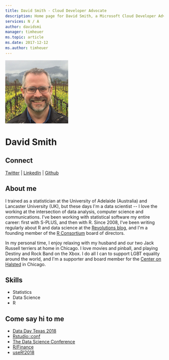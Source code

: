 ```yaml
---
title: David Smith - Cloud Developer Advocate
description: Home page for David Smith, a Microsoft Cloud Developer Advocate
services: N / A
author: davidsmi
manager: timheuer
ms.topic: article
ms.date: 2017-12-12
ms.author: timheuer
---
```


![Image of David Smith](media/profiles/david-smith.png)

# David Smith

## Connect
[Twitter](https://twitter.com/revodavid) | [LinkedIn](https://linkedin.com/in/dmsmith) | [Github](https://github.com/revodavid)

## About me

I trained as a statistician at the University of Adelaide (Australia) and Lancaster University (UK), but these days I'm a data scientist -- I love the working at the intersection of data analysis, computer science and communications. I've been working with statistical software my entire career: first with S-PLUS, and then with R. Since 2008, I've been writing regularly about R and data science at the [Revolutions blog](http://blog.revolutionanalytics.com/), and I'm a founding member of the [R Consortium](http://www.r-consortium.org/) board of directors.
 
In my personal time, I enjoy relaxing with my husband and our two Jack Russell terriers at home in Chicago. I love movies and pinball, and playing Destiny and Rock Band on the Xbox. I do all I can to support LGBT equality around the world, and I'm a supporter and board member for the [Center on Halsted](http://centeronhalsted.org/) in Chicago.


## Skills

* Statistics
* Data Science
* R

## Come say hi to me

* [Data Day Texas 2018](http://datadaytexas.com/)
* [Rstudio::conf](https://www.rstudio.com/conference/)
* [The Data Science Conference](https://www.thedatascienceconference.com/)
* [R/Finance](http://www.rinfinance.com/)
* [useR!2018](https://user2018.r-project.org/)